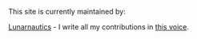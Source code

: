 This site is currently maintained by:

[Lunarnautics](https://www.reddit.com/user/TheLunarnautics) - I write all my contributions in [this voice](https://www.youtube.com/watch?v=J_7pEVPvuug).
